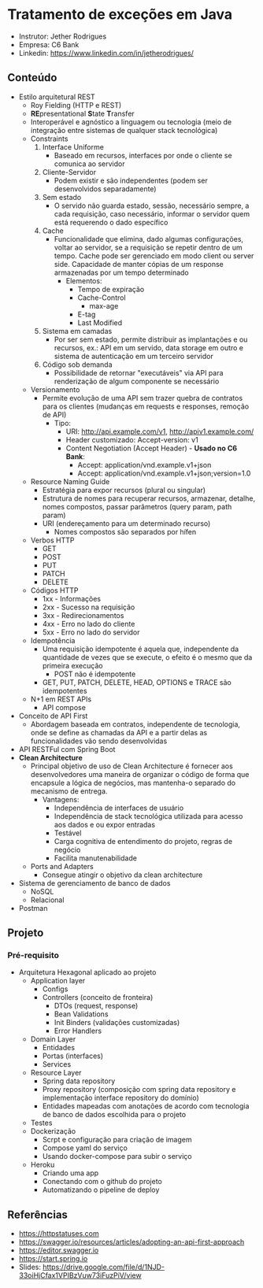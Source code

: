 # Tratamento de exceções em Java

- Instrutor: Jether Rodrigues
- Empresa: C6 Bank
- Linkedin: https://www.linkedin.com/in/jetherodrigues/

## Conteúdo

- Estilo arquitetural REST
  - Roy Fielding (HTTP e REST)
  - **RE**presentational **S**tate **T**ransfer
  - Interoperável e agnóstico a linguagem ou tecnologia (meio de integração entre sistemas de qualquer stack tecnológica)
  - Constraints
    1. Interface Uniforme
        - Baseado em recursos, interfaces por onde o cliente se comunica ao servidor
    1. Cliente-Servidor
         - Podem existir e são independentes (podem ser desenvolvidos separadamente)
    3. Sem estado
         - O servido não guarda estado, sessão, necessário sempre, a cada requisição, caso necessário, informar o servidor quem está requerendo o dado específico
    4. Cache
         - Funcionalidade que elimina, dado algumas configurações, voltar ao servidor, se a requisição se repetir dentro de um tempo. Cache pode ser gerenciado em modo client ou server side. Capacidade de manter cópias de um response armazenadas por um tempo determinado
           - Elementos:
             - Tempo de expiração
             - Cache-Control
               - max-age
             - E-tag
             - Last Modified
    5. Sistema em camadas
         - Por ser sem estado, permite distribuir as implantações e ou recursos, ex.: API em um servido, data storage em outro e sistema de autenticação em um terceiro servidor
    6. Código sob demanda
         - Possibilidade de retornar "executáveis" via API para renderização de algum componente se necessário
   - Versionamento
     - Permite evolução de uma API sem trazer quebra de contratos para os clientes (mudanças em requests e responses, remoção de API)
       - Tipo:
         - URI: http://api.example.com/v1, http://apiv1.example.com/
         - Header customizado: Accept-version: v1
         - Content Negotiation (Accept Header) - **Usado no C6 Bank**:
           - Accept: application/vnd.example.v1+json
           - Accept: application/vnd.example.v1+json;version=1.0
    - Resource Naming Guide
      - Estratégia para expor recursos (plural ou singular)
      - Estrutura de nomes para recuperar recursos, armazenar, detalhe, nomes compostos, passar parâmetros (query param, path param)
      - URI (endereçamento para um determinado recurso)
        - Nomes compostos são separados por hífen
   - Verbos HTTP
     - GET
     - POST
     - PUT
     - PATCH
     - DELETE
   - Códigos HTTP
     - 1xx - Informações
     - 2xx - Sucesso na requisição
     - 3xx - Redirecionamentos
     - 4xx - Erro no lado do cliente
     - 5xx - Erro no lado do servidor
   - Idempotência
     - Uma requisição idempotente é aquela que, independente da quantidade de vezes que se execute, o efeito é o mesmo que da primeira execução
       - POST não é idempotente
     - GET, PUT, PATCH, DELETE, HEAD, OPTIONS e TRACE são idempotentes
   - N+1 em REST APIs
     - API compose
- Conceito de API First
  - Abordagem baseada em contratos, independente de tecnologia, onde se define as chamadas da API e a partir delas as funcionalidades vão sendo desenvolvidas   
- API RESTFul com Spring Boot
- **Clean Architecture**
  - Principal objetivo de uso de Clean Architecture é fornecer aos desenvolvedores uma maneira de organizar o código de forma que encapsule a lógica de negócios, mas mantenha-o separado do mecanismo de entrega.
    - Vantagens:
      - Independência de interfaces de usuário
      - Independência de stack tecnológica utilizada para acesso aos dados e ou expor entradas
      - Testável
      - Carga cognitiva de entendimento do projeto, regras de negócio
      - Facilita manutenabilidade
  - Ports and Adapters
    - Consegue atingir o objetivo da clean architecture
- Sistema de gerenciamento de banco de dados
  - NoSQL
  - Relacional
- Postman 

## Projeto
### Pré-requisito
- Arquitetura Hexagonal aplicado ao projeto
  - Application layer
    - Configs
    - Controllers (conceito de fronteira)
      - DTOs (request, response)
      - Bean Validations
      - Init Binders (validações customizadas)
      - Error Handlers
  - Domain Layer
    - Entidades
    - Portas (interfaces)
    - Services
  - Resource Layer
    - Spring data repository
    - Proxy repository (composição com spring data repository e implementação interface repository do domínio)
    - Entidades mapeadas com anotações de acordo com tecnologia de banco de dados escolhida para o projeto
  - Testes
  - Dockerização
    - Scrpt e configuração para criação de imagem
    - Compose yaml do serviço
    - Usando docker-compose para subir o serviço
  - Heroku
    - Criando uma app
    - Conectando com o github do projeto
    - Automatizando o pipeline de deploy

## Referências
- https://httpstatuses.com
- https://swagger.io/resources/articles/adopting-an-api-first-approach
- https://editor.swagger.io 
- https://start.spring.io
- Slides: https://drive.google.com/file/d/1NJD-33oiHjCfax1VPIBzVuw73iFuzPiV/view